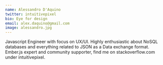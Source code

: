 ```yaml
---
name: Alessandro D'Aquino
twitter: intuitivepixel
bio: Eye for design
email: alex.daquino@gmail.com
image: alessandro.jpg
---
```


Javascript Engineer with focus on UX/UI. Highly enthusiastic about NoSQL databases and everything related to JSON as a Data exchange format. Ember.js expert and community supporter, find me on stackoverflow.com under intuitivepixel.		
